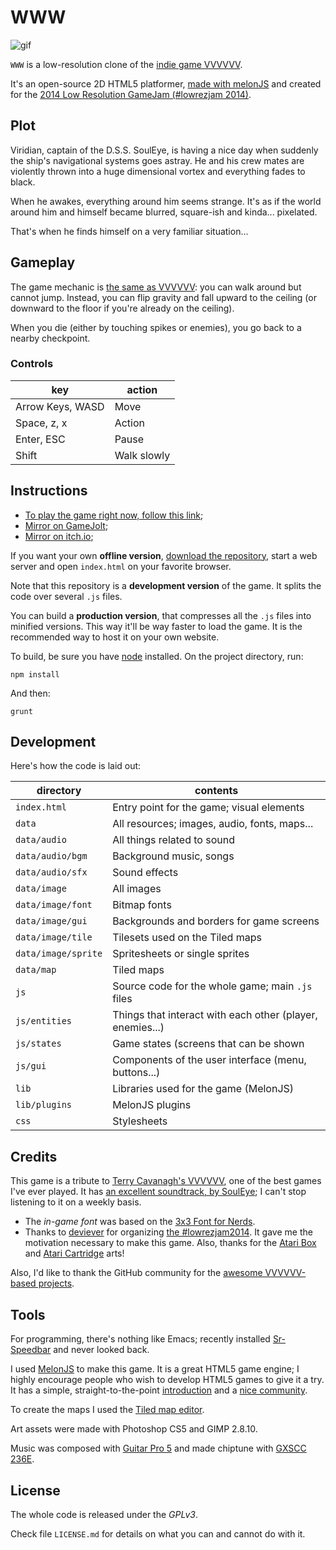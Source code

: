 # WWW

![gif](http://alexdantas.net/stuff/wp-content/uploads/2014/05/www-0.5.3.gif)

`WWW` is a low-resolution clone of the [indie game VVVVVV][vvvvvv].

It's an open-source 2D HTML5 platformer,
[made with melonJS][melonjs] and
created for the [2014 Low Resolution GameJam (#lowrezjam 2014)][jam].

## Plot

Viridian, captain of the D.S.S. SoulEye, is having a nice day when suddenly
the ship's navigational systems goes astray. He and his crew mates are
violently thrown into a huge dimensional vortex and everything fades to black.

When he awakes, everything around him seems strange. It's as if the world around
him and himself became blurred, square-ish and kinda... pixelated.

That's when he finds himself on a very familiar situation...

## Gameplay

The game mechanic is [the same as VVVVVV][intro]: you can walk around but
cannot jump. Instead, you can flip gravity and fall upward to the ceiling
(or downward to the floor if you're already on the ceiling).

When you die (either by touching spikes or enemies), you go back to a
nearby checkpoint.

### Controls

| key                        | action        |
| -------------------------- | ------------- |
| Arrow Keys, WASD           | Move          |
| Space, z, x                | Action        |
| Enter, ESC                 | Pause         |
| Shift                      | Walk slowly   |

## Instructions

* [To play the game right now, follow this link][play];
* [Mirror on GameJolt](http://gamejolt.com/games/platformer/www/26571/);
* [Mirror on itch.io](http://alexdantas.itch.io/www/);

If you want your own **offline version**, [download the repository][release],
start a web server and open `index.html` on your favorite browser.

Note that this repository is a **development version** of the game.
It splits the code over several `.js` files.

You can build a **production version**, that compresses all the
`.js` files into minified versions.
This way it'll be way faster to load the game.
It is the recommended way to host it on your own website.

To build, be sure you have [node](http://nodejs.org) installed.
On the project directory, run:

    npm install

And then:

    grunt

## Development

Here's how the code is laid out:

| directory            | contents                                                  |
| -------------------- | --------                                                  |
| `index.html`         | Entry point for the game; visual elements                 |
| `data`               | All resources; images, audio, fonts, maps...              |
| `data/audio`         | All things related to sound                               |
| `data/audio/bgm`     | Background music, songs                                   |
| `data/audio/sfx`     | Sound effects                                             |
| `data/image`         | All images                                                |
| `data/image/font`    | Bitmap fonts                                              |
| `data/image/gui`     | Backgrounds and borders for game screens                  |
| `data/image/tile`    | Tilesets used on the Tiled maps                           |
| `data/image/sprite`  | Spritesheets or single sprites                            |
| `data/map`           | Tiled maps                                                |
| `js`                 | Source code for the whole game; main `.js` files          |
| `js/entities`        | Things that interact with each other (player, enemies...) |
| `js/states`          | Game states (screens that can be shown                    |
| `js/gui`             | Components of the user interface (menu, buttons...)       |
| `lib`                | Libraries used for the game (MelonJS)                     |
| `lib/plugins`        | MelonJS plugins                                           |
| `css`                | Stylesheets                                               |

## Credits

This game is a tribute to [Terry Cavanagh's VVVVVV][vvvvvv], one of the best
games I've ever played. It has [an excellent soundtrack, by SoulEye][pppppp];
I can't stop listening to it on a weekly basis.

* The _in-game font_ was based on the [3x3 Font for Nerds][font].
* Thanks to [deviever][deviever] for organizing [the #lowrezjam2014][jam].
  It gave me the motivation necessary to make this game. Also, thanks for the
  [Atari Box][atari-box] and [Atari Cartridge][atari-cartridge] arts!

Also, I'd like to thank the GitHub community for the
[awesome VVVVVV-based projects][github-vvvvvv].

## Tools

For programming, there's nothing like Emacs; recently installed
[Sr-Speedbar][speedbar] and never looked back.

I used [MelonJS][melonjs] to make this game. It is a great HTML5 game engine;
I highly encourage people who wish to develop HTML5 games to give it a try.
It has a simple, straight-to-the-point [introduction][melonjs-tutorial] and
a [nice community][melonjs-group].

To create the maps I used the [Tiled map editor][tiled].

Art assets were made with Photoshop CS5 and GIMP 2.8.10.

Music was composed with [Guitar Pro 5][gp5] and made chiptune
with [GXSCC 236E][gxscc].

## License

The whole code is released under the *GPLv3*.

Check file `LICENSE.md` for details on what you can and
cannot do with it.

[melonjs]:http://melonjs.org/
[jam]:    http://jams.gamejolt.io/lowrezjam2014
[vvvvvv]: http://thelettervsixtim.es/
[intro]:  http://vvvvvv-wiki.wikispaces.com/Introduction
[play]:   http://alexdantas.net/games/www/
[release]:https://github.com/alexdantas/www/releases
[pppppp]: http://www.souleye.se/pppppp
[github-vvvvvv]: https://github.com/search?q=vvvvvv&type=Repositories&ref=searchresults
[melonjs-tutorial]: http://melonjs.github.io/tutorial/
[melonjs-group]: https://groups.google.com/forum/#!forum/melonjs
[font]: cargocollective.com/slowercase/3x3-Font-for-Nerds
[deviever]: http://deviever.com/
[atari-box]: http://deviever.com/atari-box-pack/
[atari-cartridge]: http://deviever.com/atari-cartridge-photoshop-template/
[gif]: http://screentogif.codeplex.com/
[speedbar]: http://www.emacswiki.org/emacs/SrSpeedbar
[gp5]: http://en.wikipedia.org/wiki/Guitar_Pro
[tiled]: http://www.mapeditor.org/
[gxscc]: http://www.geocities.co.jp/SiliconValley-SanJose/8700/P/GsorigE.htm

